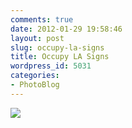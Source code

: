 ```yaml
---
comments: true
date: 2012-01-29 19:58:46
layout: post
slug: occupy-la-signs
title: Occupy LA Signs
wordpress_id: 5031
categories:
- PhotoBlog
---
```


![](http://ryanfitzer.com/main/wp-content/uploads/2012/01/ola-sign.jpg)
